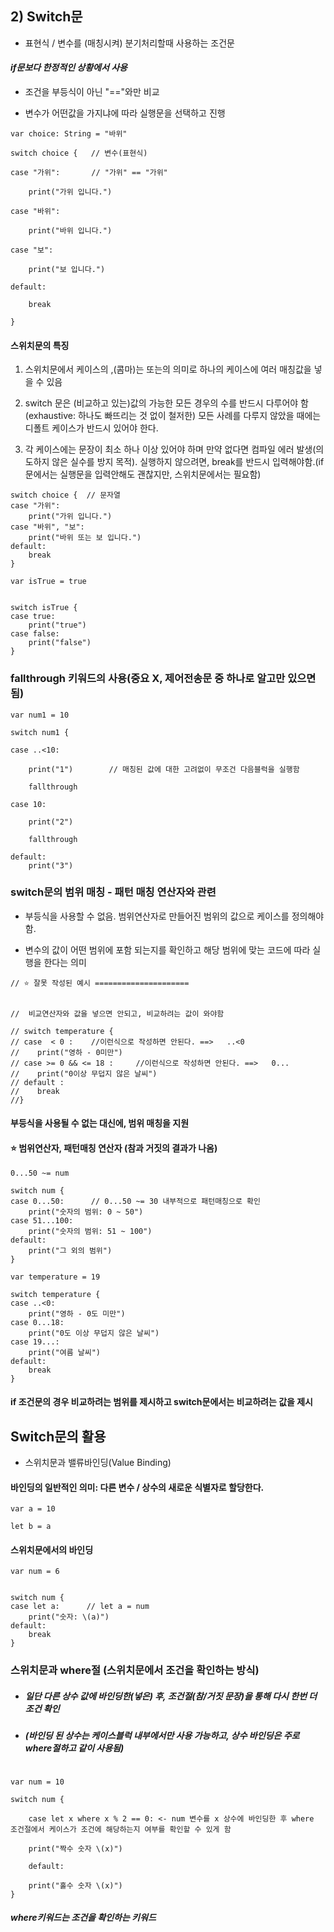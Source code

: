 ## 2) Switch문

- 표현식 / 변수를 (매칭시켜) 분기처리할때 사용하는 조건문

#### _if문보다 한정적인 상황에서 사용_

- 조건을 부등식이 아닌 "=="와만 비교

- 변수가 어떤값을 가지냐에 따라 실행문을 선택하고 진행

```
var choice: String = "바위"

switch choice {   // 변수(표현식)

case "가위":       // "가위" == "가위"

    print("가위 입니다.")

case "바위":

    print("바위 입니다.")

case "보":

    print("보 입니다.")

default:

    break

}
```

#### 스위치문의 특징

1. 스위치문에서 케이스의 ,(콤마)는 또는의 의미로 하나의 케이스에 여러 매칭값을 넣을 수 있음

2. switch 문은 (비교하고 있는)값의 가능한 모든 경우의 수를 반드시
   다루어야 함 (exhaustive: 하나도 빠뜨리는 것 없이 철저한)
   모든 사례를 다루지 않았을 때에는 디폴트 케이스가 반드시 있어야 한다.

3. 각 케이스에는 문장이 최소 하나 이상 있어야 하며 만약 없다면 컴파일 에러 발생(의도하지 않은 실수를 방지 목적). 실행하지 않으려면, break를 반드시 입력해야함.(if문에서는 실행문을 입력안해도 괜찮지만, 스위치문에서는 필요함)

```
switch choice {  // 문자열
case "가위":
    print("가위 입니다.")
case "바위", "보":
    print("바위 또는 보 입니다.")
default:
    break
}

var isTrue = true


switch isTrue {
case true:
    print("true")
case false:
    print("false")
}

```

### fallthrough 키워드의 사용(중요 X, 제어전송문 중 하나로 알고만 있으면 됨)

```
var num1 = 10

switch num1 {

case ..<10:

    print("1")        // 매칭된 값에 대한 고려없이 무조건 다음블럭을 실행함

    fallthrough

case 10:

    print("2")

    fallthrough

default:
    print("3")
```

### switch문의 범위 매칭 - 패턴 매칭 연산자와 관련

- 부등식을 사용할 수 없음. 범위연산자로 만들어진 범위의 값으로 케이스를 정의해야 함.

- 변수의 값이 어떤 범위에 포함 되는지를 확인하고 해당 범위에 맞는 코드에 따라 실행을 한다는 의미

```
// ⭐️ 잘못 작성된 예시 =====================


//  비교연산자와 값을 넣으면 안되고, 비교하려는 값이 와야함

// switch temperature {
// case  < 0 :    //이런식으로 작성하면 안된다. ==>   ..<0
//    print("영하 - 0미만")
// case >= 0 && <= 18 :     //이런식으로 작성하면 안된다. ==>   0...
//    print("0이상 무덥지 않은 날씨")
// default :
//    break
//}

```

#### 부등식을 사용될 수 없는 대신에, 범위 매칭을 지원

#### ⭐️ 범위연산자, 패턴매칭 연산자 (참과 거짓의 결과가 나옴)

```
0...50 ~= num

```

```
switch num {
case 0...50:      // 0...50 ~= 30 내부적으로 패턴매칭으로 확인
    print("숫자의 범위: 0 ~ 50")
case 51...100:
    print("숫자의 범위: 51 ~ 100")
default:
    print("그 외의 범위")
}

```

```
var temperature = 19

switch temperature {
case ..<0:
    print("영하 - 0도 미만")
case 0...18:
    print("0도 이상 무덥지 않은 날씨")
case 19...:
    print("여름 날씨")
default:
    break
}

```

#### if 조건문의 경우 비교하려는 범위를 제시하고 switch문에서는 비교하려는 값을 제시

## Switch문의 활용

- 스위치문과 밸류바인딩(Value Binding)

#### 바인딩의 일반적인 의미: 다른 변수 / 상수의 새로운 식별자로 할당한다.

```
var a = 10

let b = a

```

#### 스위치문에서의 바인딩

```
var num = 6


switch num {
case let a:      // let a = num
    print("숫자: \(a)")
default:
    break
}

```

### 스위치문과 where절 (스위치문에서 조건을 확인하는 방식)

- ##### 일단 다른 상수 값에 바인딩한(넣은) 후, 조건절(참/거짓 문장)을 통해 다시 한번 더 조건 확인

- ##### (바인딩 된 상수는 케이스블럭 내부에서만 사용 가능하고, 상수 바인딩은 주로 where절하고 같이 사용됨)

```

var num = 10

switch num {

    case let x where x % 2 == 0: <- num 변수를 x 상수에 바인딩한 후 where  조건절에서 케이스가 조건에 해당하는지 여부를 확인할 수 있게 함

    print("짝수 숫자 \(x)")

    default:

    print("홀수 숫자 \(x)")
}

```

#### _where키워드는 조건을 확인하는 키워드_
